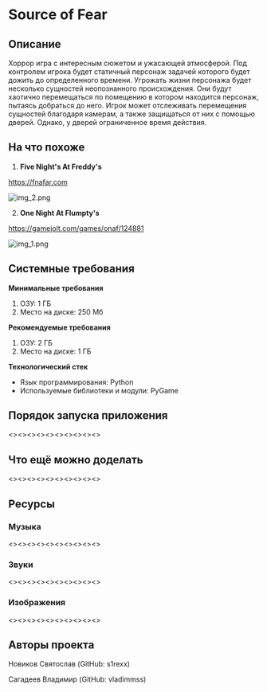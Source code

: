 #  Source of Fear

## Описание
Хоррор игра с интересным сюжетом и ужасающей атмосферой. Под контролем игрока будет статичный персонаж задачей
которого будет дожить до определенного времени. Угрожать жизни персонажа будет несколько сущностей неопознанного
происхождения. Они будут хаотично перемещаться по помещению в котором находится персонаж, пытаясь добраться до него.
Игрок может отслеживать перемещения сущностей благодаря камерам, а также защищаться от них с помощью дверей. Однако,
у дверей ограниченное время действия. 

## На что похоже
1. **Five Night's At Freddy's**

https://fnafar.com

![img_2.png](img_2.png)

2. **One Night At Flumpty's**

https://gamejolt.com/games/onaf/124881

![img_1.png](img_1.png)

## Системные требования

**Минимальные требования**
1. ОЗУ: 1 ГБ
2. Место на диске: 250 Мб

**Рекомендуемые требования**
1. ОЗУ: 2 ГБ
2. Место на диске: 1 ГБ

**Технологический стек**
- Язык программирования: Python
- Используемые библиотеки и модули: PyGame

## Порядок запуска приложения
<><><><><><><><><><>

## Что ещё можно доделать
 <><><><><><><><><><>
## Ресурсы

### Музыка
<><><><><><><><><><>
### Звуки
<><><><><><><><><><>
### Изображения
<><><><><><><><><><>

## Авторы проекта
Новиков Святослав (GitHub: s1rexx)

Сагадеев Владимир (GitHub: vladimmss)
